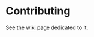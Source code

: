 # Contributing
See the [wiki page](https://github.com/sanandreasonline/sao/wiki/Contributing-guidelines) dedicated to it.
